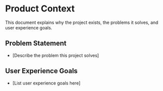 # Product Context

This document explains why the project exists, the problems it solves, and user experience goals.

## Problem Statement
- [Describe the problem this project solves]

## User Experience Goals
- [List user experience goals here] 